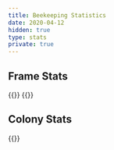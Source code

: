 ```yaml
---
title: Beekeeping Statistics
date: 2020-04-12
hidden: true
type: stats
private: true
---
```


## Frame Stats

{{<framestats>}}
{{<totalframestats>}}


## Colony Stats
{{<colonystats>}}
